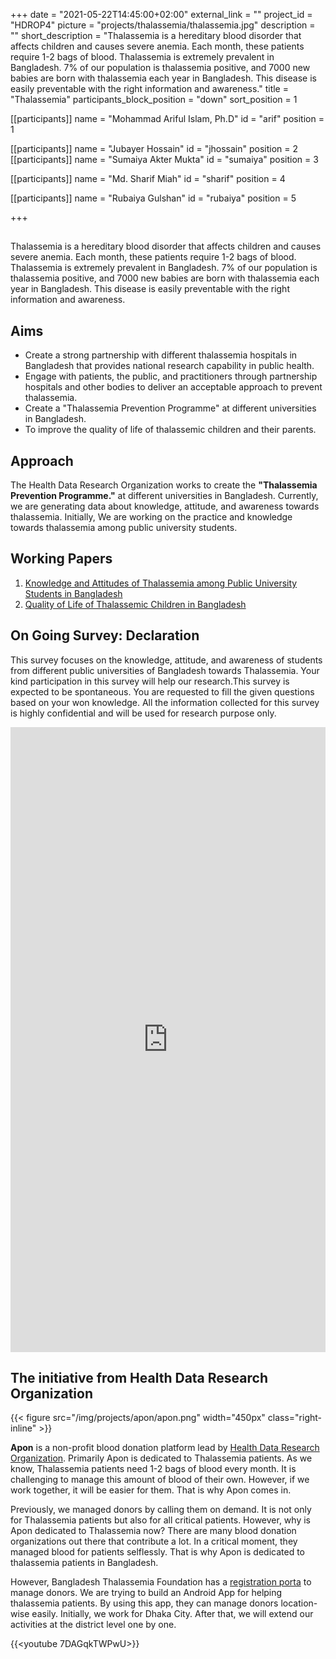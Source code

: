+++
date = "2021-05-22T14:45:00+02:00"
external_link = ""
project_id = "HDROP4"
picture = "projects/thalassemia/thalassemia.jpg"
description = ""
short_description = "Thalassemia is a hereditary blood disorder that affects children and causes severe anemia. Each month, these patients require 1-2 bags of blood. Thalassemia is extremely prevalent in Bangladesh. 7% of our population is thalassemia positive, and 7000 new babies are born with thalassemia each year in Bangladesh. This disease is easily preventable with the right information and awareness."
title = "Thalassemia"
participants_block_position = "down"
sort_position = 1


[[participants]]
    name = "Mohammad Ariful Islam, Ph.D"
    id = "arif"
    position = 1

[[participants]]
    name = "Jubayer Hossain"
    id = "jhossain"
    position = 2
[[participants]]
    name = "Sumaiya Akter Mukta"
    id = "sumaiya"
    position = 3

[[participants]]
    name = "Md. Sharif Miah"
    id = "sharif"
    position = 4

[[participants]]
    name = "Rubaiya Gulshan"
    id = "rubaiya"
    position = 5

+++

<!-- <img src="/img/projects/thalassemia/thalassemia.png" width="1200px" height="500px"> -->

## 

Thalassemia is a hereditary blood disorder that affects children and causes severe anemia. Each month, these patients require 1-2 bags of blood. Thalassemia is extremely prevalent in Bangladesh. 7% of our population is thalassemia positive, and 7000 new babies are born with thalassemia each year in Bangladesh. This disease is easily preventable with the right information and awareness.


## Aims 

- Create a strong partnership with different thalassemia hospitals in Bangladesh that provides national research capability in public health.
- Engage with patients, the public, and practitioners through partnership hospitals and other bodies to deliver an acceptable approach to prevent thalassemia.  
- Create a "Thalassemia Prevention Programme" at different universities in Bangladesh. 
- To improve the quality of life of thalassemic children and their parents. 

## Approach 
The Health Data Research Organization works to create the **"Thalassemia Prevention Programme."** at different universities in Bangladesh. Currently, we are generating data about knowledge, attitude, and awareness towards thalassemia. Initially, We are working on the practice and knowledge towards thalassemia among public university students. 

## Working Papers 
1. [Knowledge and Attitudes of Thalassemia among Public University Students in Bangladesh](#)
2. [Quality of Life of Thalassemic Children in Bangladesh](#)


## On Going Survey: Declaration 
This survey focuses on the knowledge, attitude, and awareness of students from different public universities of Bangladesh towards Thalassemia. Your kind participation in this survey will help our research.This survey is expected to be spontaneous. You are requested to fill the given questions based on your
won knowledge. All the information collected for this survey is highly confidential and will be used for research purpose only.
<iframe
       src="https://forms.gle/64qbkKZ9ug4ZHDDYA"
       width="100%"
       height="1000px"
       style="border:none;">
 </iframe>

## The initiative from Health Data Research Organization
{{< figure src="/img/projects/apon/apon.png" width="450px" class="right-inline" >}}

**Apon** is a non-profit blood donation platform lead by [Health Data Research Organization](https://hdrobd.org/). Primarily Apon is dedicated to Thalassemia patients. As we know, Thalassemia patients need 1-2 bags of blood every month. It is challenging to manage this amount of blood of their own. However, if we work together, it will be easier for them. That is why Apon comes in.

Previously, we managed donors by calling them on demand. It is not only for Thalassemia patients but also for all critical patients. However, why is Apon dedicated to Thalassemia now? There are many blood donation organizations out there that contribute a lot. In a critical moment, they managed blood for patients selflessly. That is why Apon is dedicated to thalassemia patients in Bangladesh.

However, Bangladesh Thalassemia Foundation has a [registration porta](https://www.thals.org/blood/register_donor#/) to manage donors. We are trying to build an Android App for helping thalassemia patients. By using this app, they can manage donors location-wise easily. Initially, we work for Dhaka City. After that, we will extend our activities at the district level one by one.

{{<youtube 7DAGqkTWPwU>}}
